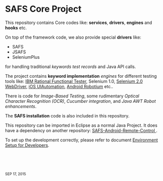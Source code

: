 # SAFS Core Project

This repository contains Core codes like: **services**, **drivers**, **engines** and **hooks** etc.

On top of the framework code, we also provide special **drivers** like: 
- SAFS
- JSAFS 
- SeleniumPlus 


for handling traditional *keywords test records* and Java API calls. 

The project contains **keyword implementation** *engines* for different testing tools 
like: [IBM Rational Functional Tester](http://www-947.ibm.com/support/entry/portal/Software/Rational/Rational_Functional_Tester/Overview), Selenium 1.0, [Selenium 2.0 WebDriver](http://www.seleniumhq.org/projects/webdriver/), 
[iOS UIAutomation](https://developer.apple.com/library/ios/navigation/), [Android Robotium](https://github.com/robotiumtech/robotium) etc..

There is code for *Image-Based Testing*, some rudimentary *Optical Character 
Recognition (OCR)*, *Cucumber integration*, and *Java AWT Robot enhancements*.

The **SAFS installation** code is also included in this repository.

This repository can be imported in Eclipse as a normal Java Project. It does have a dependency on another repository: [SAFS-Android-Remote-Control ](https://github.com/SAFSDEV/SAFS-Android-Remote-Control).

To set up the development correctly, please refer to document [Environment Setup for Developers](https://github.com/kid551/Tmp-Test/blob/master/developer_setup.md).

<br />
<br />
<br />

<sub>SEP 17, 2015</sub>
